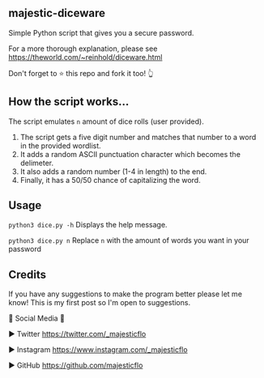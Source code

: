 ## majestic-diceware

Simple Python script that gives you a secure password.

For a more thorough explanation, please see https://theworld.com/~reinhold/diceware.html

Don't forget to ⭐ this repo and fork it too! 👆

## How the script works...

The script emulates `n` amount of dice rolls (user provided). 

1. The script gets a five digit number and matches that number to a word in the provided wordlist.
2. It adds a random ASCII punctuation character which becomes the delimeter.
3. It also adds a random number (1-4 in length) to the end.
4. Finally, it has a 50/50 chance of capitalizing the word.

## Usage

`python3 dice.py -h` Displays the help message.

`python3 dice.py n` Replace `n` with the amount of words you want in your password

## Credits

If you have any suggestions to make the program better please let me know! This is my first post so I'm open to suggestions.

🔔 Social Media 🔔

► Twitter https://twitter.com/_majesticflo

► Instagram https://www.instagram.com/_majesticflo

► GitHub https://github.com/majesticflo
